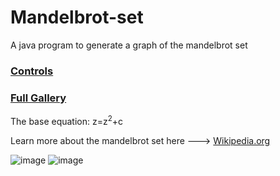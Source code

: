 # Mandelbrot-set
A java program to generate a graph of the mandelbrot set

### [Controls](https://github.com/C-Glick/Mandelbrot-set/wiki)
### [Full Gallery](https://github.com/C-Glick/Mandelbrot-set/wiki/gallery)

The base equation: z=z<sup>2</sup>+c

Learn more about the mandelbrot set here ---> [Wikipedia.org](https://en.wikipedia.org/wiki/Mandelbrot_set)

![image](/demo/demo.gif)
![image](/demo/demo2.gif)
